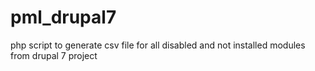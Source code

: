 # pml_drupal7
php script to generate csv file for all disabled and not installed modules from drupal 7 project
